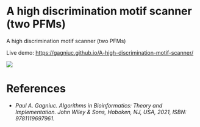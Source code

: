 # A high discrimination motif scanner (two PFMs)
A high discrimination motif scanner (two PFMs)

Live demo: https://gagniuc.github.io/A-high-discrimination-motif-scanner/

<kbd><img src="https://github.com/Gagniuc/A-high-discrimination-motif-scanner-two-PFMs-/blob/main/%5BG%5D%20A%20high%20discrimination%20motif%20scanner%20(two%20PFMs).png" /></kbd>

# References

- <i>Paul A. Gagniuc. Algorithms in Bioinformatics: Theory and Implementation. John Wiley & Sons, Hoboken, NJ, USA, 2021, ISBN: 9781119697961.</i>
